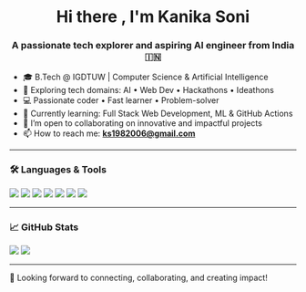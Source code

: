 <h1 align="center">Hi there , I'm Kanika Soni</h1>
<h3 align="center">A passionate tech explorer and aspiring AI engineer from India 🇮🇳</h3>

- 🎓 B.Tech @ IGDTUW | Computer Science & Artificial Intelligence  
- 🚀 Exploring tech domains: AI • Web Dev • Hackathons • Ideathons  
- 💻 Passionate coder • Fast learner • Problem-solver  
- 🌱 Currently learning: Full Stack Web Development, ML & GitHub Actions  
- 👯 I’m open to collaborating on innovative and impactful projects  
- 📫 How to reach me: **ks1982006@gmail.com**

---

### 🛠️ Languages & Tools
<p>
  <img src="https://img.shields.io/badge/Python-3776AB?style=for-the-badge&logo=python&logoColor=white"/>
  <img src="https://img.shields.io/badge/C-A8B9CC?style=for-the-badge&logo=c&logoColor=white"/>
  <img src="https://img.shields.io/badge/C++-00599C?style=for-the-badge&logo=c%2B%2B&logoColor=white"/>
  <img src="https://img.shields.io/badge/HTML5-e34c26?style=for-the-badge&logo=html5&logoColor=white"/>
  <img src="https://img.shields.io/badge/CSS3-264de4?style=for-the-badge&logo=css3&logoColor=white"/>
  <img src="https://img.shields.io/badge/JavaScript-f0db4f?style=for-the-badge&logo=javascript&logoColor=black"/>
  <img src="https://img.shields.io/badge/Bootstrap-563d7c?style=for-the-badge&logo=bootstrap&logoColor=white"/>
</p>

---

### 📈 GitHub Stats
<p>
  <img src="https://github-readme-stats.vercel.app/api?username=kanikasoni019&show_icons=true&theme=radical" />
  <img src="https://github-readme-stats.vercel.app/api/top-langs/?username=kanikasoni019&layout=compact&theme=radical" />
</p>

---
🌟 Looking forward to connecting, collaborating, and creating impact!
